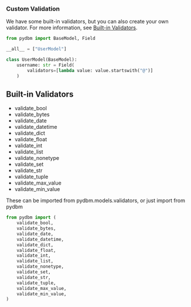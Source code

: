 ### Custom Validation
We have some built-in validators, but you can also create your own validator.
For more information, see [Built-in Validators](#built-in-validators).

```python
from pydbm import BaseModel, Field

__all__ = ["UserModel"]

class UserModel(BaseModel):
    username: str = Field(
        validators=[lambda value: value.startswith("@")]
    )
```


## Built-in Validators
- validate_bool
- validate_bytes
- validate_date
- validate_datetime
- validate_dict
- validate_float
- validate_int
- validate_list
- validate_nonetype
- validate_set
- validate_str
- validate_tuple
- validate_max_value
- validate_min_value

These can be imported from pydbm.models.validators, or just import from pydbm

```python
from pydbm import (
    validate_bool,
    validate_bytes,
    validate_date,
    validate_datetime,
    validate_dict,
    validate_float,
    validate_int,
    validate_list,
    validate_nonetype,
    validate_set,
    validate_str,
    validate_tuple,
    validate_max_value,
    validate_min_value,
)
```
